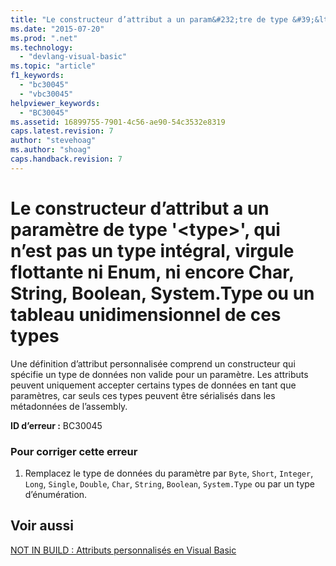 ```yaml
---
title: "Le constructeur d’attribut a un param&#232;tre de type &#39;&lt;type&gt;&#39;, qui n’est pas un type int&#233;gral, virgule flottante ni Enum, ni encore Char, String, Boolean, System.Type ou un tableau unidimensionnel de ces types | Microsoft Docs"
ms.date: "2015-07-20"
ms.prod: ".net"
ms.technology: 
  - "devlang-visual-basic"
ms.topic: "article"
f1_keywords: 
  - "bc30045"
  - "vbc30045"
helpviewer_keywords: 
  - "BC30045"
ms.assetid: 16899755-7901-4c56-ae90-54c3532e8319
caps.latest.revision: 7
author: "stevehoag"
ms.author: "shoag"
caps.handback.revision: 7
---
```

# Le constructeur d’attribut a un param&#232;tre de type &#39;&lt;type&gt;&#39;, qui n’est pas un type int&#233;gral, virgule flottante ni Enum, ni encore Char, String, Boolean, System.Type ou un tableau unidimensionnel de ces types
Une définition d’attribut personnalisée comprend un constructeur qui spécifie un type de données non valide pour un paramètre. Les attributs peuvent uniquement accepter certains types de données en tant que paramètres, car seuls ces types peuvent être sérialisés dans les métadonnées de l’assembly.  
  
 **ID d’erreur :** BC30045  
  
### Pour corriger cette erreur  
  
1.  Remplacez le type de données du paramètre par `Byte`, `Short`, `Integer`, `Long`, `Single`, `Double`, `Char`, `String`, `Boolean`, `System.Type` ou par un type d’énumération.  
  
## Voir aussi  
 [NOT IN BUILD : Attributs personnalisés en Visual Basic](http://msdn.microsoft.com/fr-fr/d72d8a5c-8f64-4614-b15b-cad66845d047)